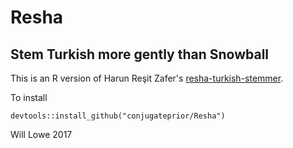 # Resha

## Stem Turkish more gently than Snowball

This is an R version of Harun Reşit Zafer's [resha-turkish-stemmer](https://github.com/hrzafer/resha-turkish-stemmer).

To install

```{r}
devtools::install_github("conjugateprior/Resha")
```

Will Lowe 2017
